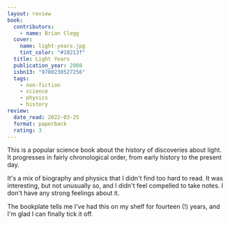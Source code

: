 ```yaml
---
layout: review
book:
  contributors:
    - name: Brian Clegg
  cover:
    name: light-years.jpg
    tint_color: "#10213f"
  title: Light Years
  publication_year: 2008
  isbn13: "9780230527256"
  tags:
    - non-fiction
    - science
    - physics
    - history
review:
  date_read: 2022-03-25
  format: paperback
  rating: 3
---
```


This is a popular science book about the history of discoveries about light.
It progresses in fairly chronological order, from early history to the present day.

It's a mix of biography and physics that I didn't find too hard to read.
It was interesting, but not unusually so, and I didn't feel compelled to take notes.
I don't have any strong feelings about it.

The bookplate tells me I've had this on my shelf for fourteen (!) years, and I'm glad I can finally tick it off.

